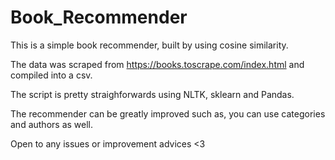 # Book_Recommender

This is a simple book recommender, built by using cosine similarity.

The data was scraped from https://books.toscrape.com/index.html and compiled into a csv.

The script is pretty straighforwards using NLTK, sklearn and Pandas. 

The recommender can be greatly improved such as, you can use categories and authors as well. 

Open to any issues or improvement advices <3

